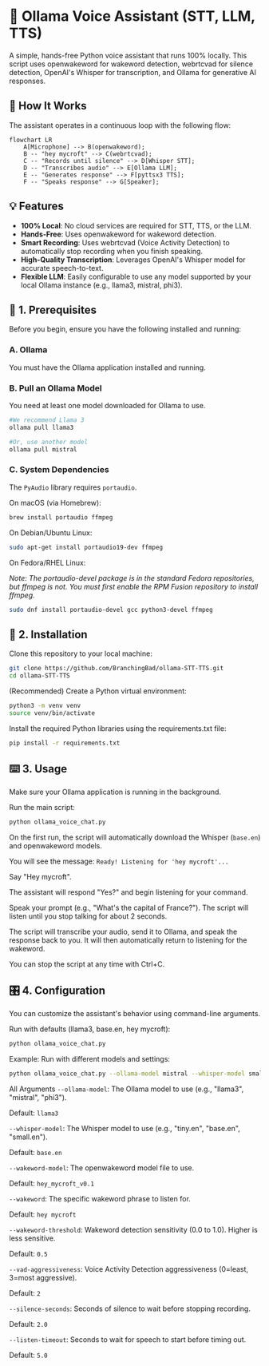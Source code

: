 # 🤖 Ollama Voice Assistant (STT, LLM, TTS)

A simple, hands-free Python voice assistant that runs 100% locally. This script uses openwakeword for wakeword detection, webrtcvad for silence detection, OpenAI's Whisper for transcription, and Ollama for generative AI responses.

## 🧩 How It Works

The assistant operates in a continuous loop with the following flow:

```mermaid
flowchart LR
    A[Microphone] --> B(openwakeword);
    B -- "hey mycroft" --> C(webrtcvad);
    C -- "Records until silence" --> D[Whisper STT];
    D -- "Transcribes audio" --> E[Ollama LLM];
    E -- "Generates response" --> F[pyttsx3 TTS];
    F -- "Speaks response" --> G[Speaker];
```

## 💡 Features
- **100% Local**: No cloud services are required for STT, TTS, or the LLM.
- **Hands-Free**: Uses openwakeword for wakeword detection.
- **Smart Recording**: Uses webrtcvad (Voice Activity Detection) to automatically stop recording when you finish speaking.
- **High-Quality Transcription**: Leverages OpenAI's Whisper model for accurate speech-to-text.
- **Flexible LLM**: Easily configurable to use any model supported by your local Ollama instance (e.g., llama3, mistral, phi3).

## 🔩 1. Prerequisites

Before you begin, ensure you have the following installed and running:

### A. Ollama

You must have the Ollama application installed and running.

### B. Pull an Ollama Model

You need at least one model downloaded for Ollama to use.
```bash 
#We recommend Llama 3
ollama pull llama3

#Or, use another model
ollama pull mistral
```

### C. System Dependencies

The ``PyAudio`` library requires ``portaudio``.

On macOS (via Homebrew):
```bash
brew install portaudio ffmpeg
```

On Debian/Ubuntu Linux:
```bash
sudo apt-get install portaudio19-dev ffmpeg
```

On Fedora/RHEL Linux:

_Note: The portaudio-devel package is in the standard Fedora repositories, but ffmpeg is not. You must first enable the RPM Fusion repository to install ffmpeg._

```bash
sudo dnf install portaudio-devel gcc python3-devel ffmpeg
```

## 🔧 2. Installation

Clone this repository to your local machine:
```bash
git clone https://github.com/BranchingBad/ollama-STT-TTS.git
cd ollama-STT-TTS
```

(Recommended) Create a Python virtual environment:
```bash
python3 -m venv venv
source venv/bin/activate
```

Install the required Python libraries using the requirements.txt file:
```bash
pip install -r requirements.txt
```

## ⌨️ 3. Usage

Make sure your Ollama application is running in the background.

Run the main script:
```bash
python ollama_voice_chat.py
```

On the first run, the script will automatically download the Whisper (``base.en``) and openwakeword models.

You will see the message: ``Ready! Listening for 'hey mycroft'...``

Say "Hey mycroft".

The assistant will respond "Yes?" and begin listening for your command.

Speak your prompt (e.g., "What's the capital of France?"). The script will listen until you stop talking for about 2 seconds.

The script will transcribe your audio, send it to Ollama, and speak the response back to you. It will then automatically return to listening for the wakeword.

You can stop the script at any time with Ctrl+C.

## 🎛️ 4. Configuration

You can customize the assistant's behavior using command-line arguments.

Run with defaults (llama3, base.en, hey mycroft):
```Bash
python ollama_voice_chat.py
```
Example: Run with different models and settings:
```Bash
python ollama_voice_chat.py --ollama-model mistral --whisper-model small.en --wakeword "hey computer"
```

All Arguments
``--ollama-model``: The Ollama model to use (e.g., "llama3", "mistral", "phi3").

Default: ``llama3``

``--whisper-model``: The Whisper model to use (e.g., "tiny.en", "base.en", "small.en").

Default: ``base.en``

``--wakeword-model``: The openwakeword model file to use.

Default: ``hey_mycroft_v0.1``

``--wakeword``: The specific wakeword phrase to listen for.

Default: ``hey mycroft``

``--wakeword-threshold``: Wakeword detection sensitivity (0.0 to 1.0). Higher is less sensitive.

Default: ``0.5``

``--vad-aggressiveness``: Voice Activity Detection aggressiveness (0=least, 3=most aggressive).

Default: ``2``

``--silence-seconds``: Seconds of silence to wait before stopping recording.

Default: ``2.0``

``--listen-timeout``: Seconds to wait for speech to start before timing out.

Default: ``5.0``
